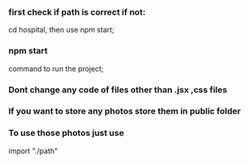 ### first check if path is correct if not:
cd hospital, then use npm start;

### npm start 
command to run the project;

### Dont change any code of files other than .jsx ,css files 

### If you want to store any photos store them in public folder

### To use those photos just use
import "./path"
